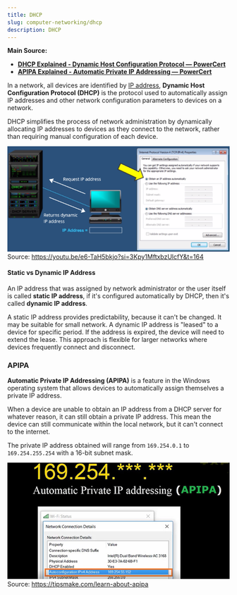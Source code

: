 ```yaml
---
title: DHCP
slug: computer-networking/dhcp
description: DHCP
---
```


**Main Source:**

- **[DHCP Explained - Dynamic Host Configuration Protocol — PowerCert](https://youtu.be/e6-TaH5bkjo?si=rdy-8mWmonsaucyb)**
- **[ APIPA Explained - Automatic Private IP Addressing — PowerCert](https://youtu.be/0tEjUR6tjBU?si=QJqOaTbiLSZTWg6o)**

In a network, all devices are identified by [IP address](/cs-notes/computer-networking/ip-address), **Dynamic Host Configuration Protocol (DHCP)** is the protocol used to automatically assign IP addresses and other network configuration parameters to devices on a network.

DHCP simplifies the process of network administration by dynamically allocating IP addresses to devices as they connect to the network, rather than requiring manual configuration of each device.

![Example of DHCP returning dynamic IP address](./dhcp-example.png)  
Source: https://youtu.be/e6-TaH5bkjo?si=3Kpy1MftxbzUlcfY&t=164

#### Static vs Dynamic IP Address

An IP address that was assigned by network administrator or the user itself is called **static IP address**, if it's configured automatically by DHCP, then it's called **dynamic IP address**.

A static IP address provides predictability, because it can't be changed. It may be suitable for small network. A dynamic IP address is "leased" to a device for specific period. If the address is expired, the device will need to extend the lease. This approach is flexible for larger networks where devices frequently connect and disconnect.

### APIPA

**Automatic Private IP Addressing (APIPA)** is a feature in the Windows operating system that allows devices to automatically assign themselves a private IP address.

When a device are unable to obtain an IP address from a DHCP server for whatever reason, it can still obtain a private IP address. This mean the device can still communicate within the local network, but it can't connect to the internet.

The private IP address obtained will range from `169.254.0.1` to `169.254.255.254` with a 16-bit subnet mask.

![APIPA](./apipa.jpg)  
Source: https://tipsmake.com/learn-about-apipa
